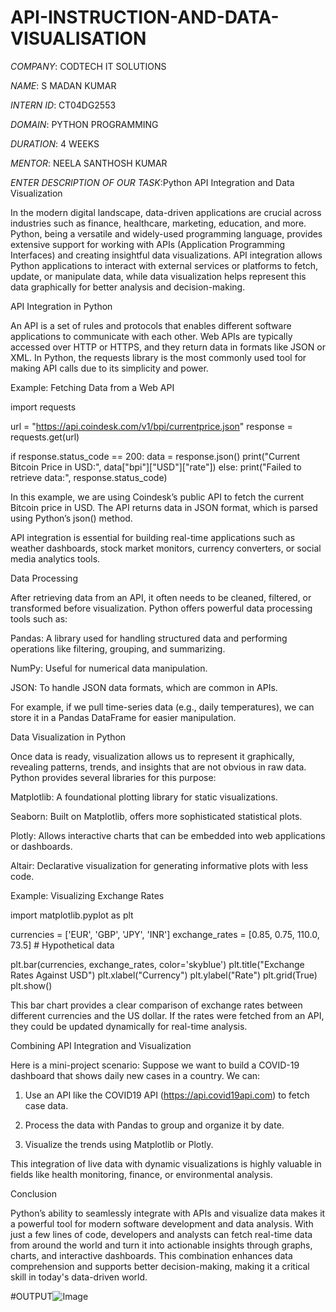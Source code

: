 # API-INSTRUCTION-AND-DATA-VISUALISATION

*COMPANY*: CODTECH IT SOLUTIONS

*NAME*: S MADAN KUMAR

*INTERN ID*: CT04DG2553

*DOMAIN*: PYTHON PROGRAMMING

*DURATION*: 4 WEEKS

*MENTOR*: NEELA SANTHOSH KUMAR

*ENTER DESCRIPTION OF OUR TASK*:Python API Integration and Data Visualization

In the modern digital landscape, data-driven applications are crucial across industries such as finance, healthcare, marketing, education, and more. Python, being a versatile and widely-used programming language, provides extensive support for working with APIs (Application Programming Interfaces) and creating insightful data visualizations. API integration allows Python applications to interact with external services or platforms to fetch, update, or manipulate data, while data visualization helps represent this data graphically for better analysis and decision-making.

API Integration in Python

An API is a set of rules and protocols that enables different software applications to communicate with each other. Web APIs are typically accessed over HTTP or HTTPS, and they return data in formats like JSON or XML. In Python, the requests library is the most commonly used tool for making API calls due to its simplicity and power.

Example: Fetching Data from a Web API

import requests

url = "https://api.coindesk.com/v1/bpi/currentprice.json"
response = requests.get(url)

if response.status_code == 200:
    data = response.json()
    print("Current Bitcoin Price in USD:", data["bpi"]["USD"]["rate"])
else:
    print("Failed to retrieve data:", response.status_code)

In this example, we are using Coindesk’s public API to fetch the current Bitcoin price in USD. The API returns data in JSON format, which is parsed using Python’s json() method.

API integration is essential for building real-time applications such as weather dashboards, stock market monitors, currency converters, or social media analytics tools.

Data Processing

After retrieving data from an API, it often needs to be cleaned, filtered, or transformed before visualization. Python offers powerful data processing tools such as:

Pandas: A library used for handling structured data and performing operations like filtering, grouping, and summarizing.

NumPy: Useful for numerical data manipulation.

JSON: To handle JSON data formats, which are common in APIs.


For example, if we pull time-series data (e.g., daily temperatures), we can store it in a Pandas DataFrame for easier manipulation.

Data Visualization in Python

Once data is ready, visualization allows us to represent it graphically, revealing patterns, trends, and insights that are not obvious in raw data. Python provides several libraries for this purpose:

Matplotlib: A foundational plotting library for static visualizations.

Seaborn: Built on Matplotlib, offers more sophisticated statistical plots.

Plotly: Allows interactive charts that can be embedded into web applications or dashboards.

Altair: Declarative visualization for generating informative plots with less code.


Example: Visualizing Exchange Rates

import matplotlib.pyplot as plt

currencies = ['EUR', 'GBP', 'JPY', 'INR']
exchange_rates = [0.85, 0.75, 110.0, 73.5]  # Hypothetical data

plt.bar(currencies, exchange_rates, color='skyblue')
plt.title("Exchange Rates Against USD")
plt.xlabel("Currency")
plt.ylabel("Rate")
plt.grid(True)
plt.show()

This bar chart provides a clear comparison of exchange rates between different currencies and the US dollar. If the rates were fetched from an API, they could be updated dynamically for real-time analysis.

Combining API Integration and Visualization

Here is a mini-project scenario: Suppose we want to build a COVID-19 dashboard that shows daily new cases in a country. We can:

1. Use an API like the COVID19 API (https://api.covid19api.com) to fetch case data.


2. Process the data with Pandas to group and organize it by date.


3. Visualize the trends using Matplotlib or Plotly.



This integration of live data with dynamic visualizations is highly valuable in fields like health monitoring, finance, or environmental analysis.

Conclusion

Python’s ability to seamlessly integrate with APIs and visualize data makes it a powerful tool for modern software development and data analysis. With just a few lines of code, developers and analysts can fetch real-time data from around the world and turn it into actionable insights through graphs, charts, and interactive dashboards. This combination enhances data comprehension and supports better decision-making, making it a critical skill in today's data-driven world.


#OUTPUT![Image](https://github.com/user-attachments/assets/11514274-d6d6-4a9c-8481-1d78faf9e889)
